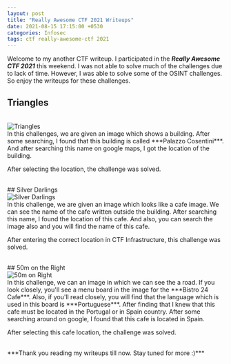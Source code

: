 ```yaml
---
layout: post
title: "Really Awesome CTF 2021 Writeups"
date: 2021-08-15 17:15:00 +0530
categories: Infosec
tags: ctf really-awesome-ctf 2021
---
```


Welcome to my another CTF writeup. I participated in the ***Really Awesome CTF 2021*** this weekend. I was not able to solve much of the challenges due to lack of time. However, I was able to solve some of the OSINT challenges. So enjoy the writeups for these challenges.

## Triangles

<br>
<img src="/assets/images/ractf_triangles.png" alt="Triangles">

<br>
In this challenges, we are given an image which shows a building. After some searching, I found that this building is called ***Palazzo Cosentini***. And after searching this name on google maps, I got the location of the building.

After selecting the location, the challenge was solved.

<br>
## Silver Darlings

<br>
<img src="/assets/images/ractf_silverd.png" alt="Silver Darlings">

<br>
In this challenge, we are given an image which looks like a cafe image. We can see the name of the cafe written outside the building. After searching this name, I found the location of this cafe. And also, you can search the image also and you will find the name of this cafe. 

After entering the correct location in CTF Infrastructure, this challenge was solved.

<br>
## 50m on the Right

<br>
<img src="/assets/images/50mor.png" alt="50m on Right">

<br>
In this challenge, we can an image in which we can see the a road. If you look closely, you'll see a menu board in the image for the ***Bistro 24 Cafe***. Also, if you'll read closely, you will find that the language which is used in this board is ***Portuguese***. After finding that I knew that this cafe must be located in the Portugal or in Spain country. After some searching around on google, I found that this cafe is located in Spain.

After selecting this cafe location, the challenge was solved.

<br>
***Thank you reading my writeups till now. Stay tuned for more :)***
